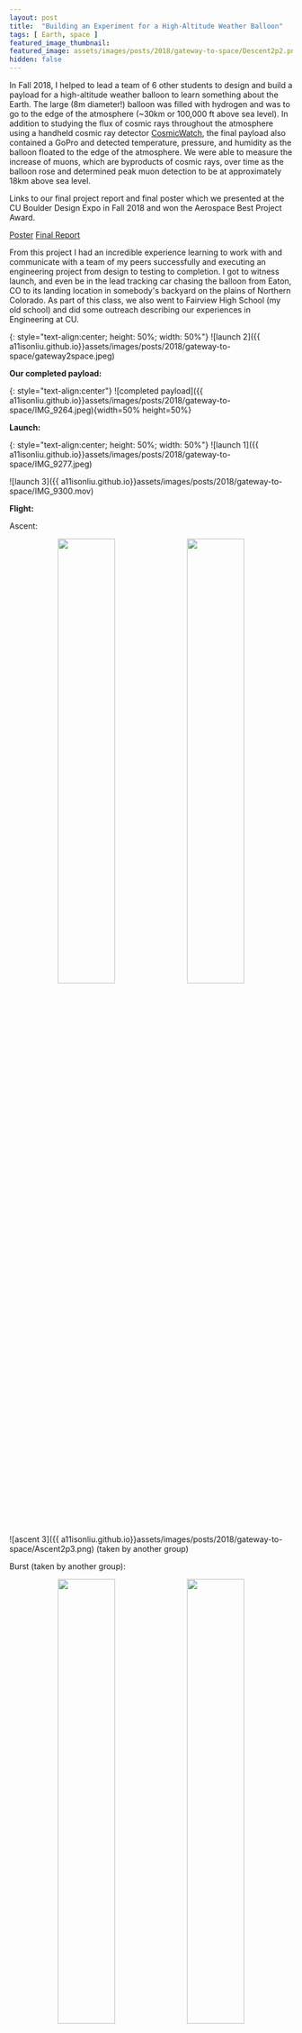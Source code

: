 ```yaml
---
layout: post
title:  "Building an Experiment for a High-Altitude Weather Balloon"
tags: [ Earth, space ]
featured_image_thumbnail:
featured_image: assets/images/posts/2018/gateway-to-space/Descent2p2.png
hidden: false
---
```


In Fall 2018, I helped to lead a team of 6 other students to design and build a payload for a high-altitude weather balloon to learn something about the Earth. The large (8m diameter!) balloon was filled with hydrogen and was to go to the edge of the atmosphere (~30km or 100,000 ft above sea level). In addition to studying the flux of cosmic rays throughout the atmosphere using a handheld cosmic ray detector [CosmicWatch](http://www.cosmicwatch.lns.mit.edu/), the final payload also contained a GoPro and detected temperature, pressure, and humidity as the balloon floated to the edge of the atmosphere. We were able to measure the increase of muons, which are byproducts of cosmic rays, over time as the balloon rose and determined peak muon detection to be at approximately 18km above sea level. 

Links to our final project report and final poster which we presented at the CU Boulder Design Expo in Fall 2018 and won the Aerospace Best Project Award.
<section class="download-box inner">
	<div class="download-box-links">
	    <a href="/assets/documents/DesignExpo2018.pdf" target="_blank">Poster</a>
	    <a href="/assets/documents/Team7_DDRevD_FinalReport.pdf" target="_blank">Final Report</a>
	</div>
</section>

From this project I had an incredible experience learning to work with and communicate with a team of my peers successfully and executing an engineering project from design to testing to completion. I got to witness launch, and even be in the lead tracking car chasing the balloon from Eaton, CO to its landing location in somebody's backyard on the plains of Northern Colorado. As part of this class, we also went to Fairview High School (my old school) and did some outreach describing our experiences in Engineering at CU.

{: style="text-align:center; height: 50%; width: 50%"}
![launch 2]({{ a11isonliu.github.io}}assets/images/posts/2018/gateway-to-space/gateway2space.jpeg)

**Our completed payload:**

{: style="text-align:center"}
![completed payload]({{ a11isonliu.github.io}}assets/images/posts/2018/gateway-to-space/IMG_9264.jpeg){width=50% height=50%}

**Launch:**

{: style="text-align:center; height: 50%; width: 50%"}
![launch 1]({{ a11isonliu.github.io}}assets/images/posts/2018/gateway-to-space/IMG_9277.jpeg)

![launch 3]({{ a11isonliu.github.io}}assets/images/posts/2018/gateway-to-space/IMG_9300.mov)

**Flight:**

Ascent:
<p align="center">
  <img src="a11isonliu.github.io/assets/images/posts/2018/gateway-to-space/G0041976.jpeg" width="45%" />
  <img src="a11isonliu.github.io/assets/images/posts/2018/gateway-to-space/G0042364.png" width="45%" />
</p>

![ascent 3]({{ a11isonliu.github.io}}assets/images/posts/2018/gateway-to-space/Ascent2p3.png)
(taken by another group)

Burst (taken by another group):
<p align="center">
  <img src="a11isonliu.github.io/assets/images/posts/2018/gateway-to-space/Burst1.png" width="45%" />
  <img src="a11isonliu.github.io/assets/images/posts/2018/gateway-to-space/Burst1p2.png" width="45%" />
</p>

Descent:
{: style="text-align:center; height: 50%; width: 50%"}
![descent 1]({{ a11isonliu.github.io}}assets/images/posts/2018/gateway-to-space/G0042576.jpeg) 

<p align="center">
  <img src="a11isonliu.github.io/assets/images/posts/2018/gateway-to-space/G0042613.jpeg" width="45%" />
  <img src="a11isonliu.github.io/assets/images/posts/2018/gateway-to-space/G0042708.jpeg" width="45%" />
</p>

**The chase:**

Soon after launch, we immediately got into cars to follow the balloon across the state. I took a navigation training to get the unique experience of being in the lead tracking car with gps locations on the balloon to chase it by car as it was descending. The balloon ended up landing in someone's backyard a little south of Fort Morgan, CO.

<p align="center">
  <img src="a11isonliu.github.io/assets/images/posts/2018/gateway-to-space/IMG_9306.jpeg" width="45%" />
  <img src="a11isonliu.github.io/assets/images/posts/2018/gateway-to-space/IMG_9310.jpeg" width="45%" />
</p>

**Testing:**

Our payload went through extensive testing to ensure it could withstand flight and near-space environments. Tests included structural (drop, whip, stair) tests, sensor tests, cold tests, and camera tests.

![stair test]({{ a11isonliu.github.io}}assets/images/posts/2018/gateway-to-space/IMG_9131.mov)

Women in engineering :)

{: style="text-align:center; height: 50%; width: 50%"}
![team wall-e women]({{ a11isonliu.github.io}}assets/images/posts/2018/gateway-to-space/IMG_9355 3.jpeg)

This project was done as a part of ASEN 1400 in Fall 2018. Thanks to my group members Sydney Evans, Nicolena Weber, Tracey Sneed, Joel Bridgeman, Jake Pirnack, Holland Morris, and Prof. Chris Koehler.

![team wall-e]({{ a11isonliu.github.io}}assets/images/posts/2018/gateway-to-space/IMG_9334.jpeg)